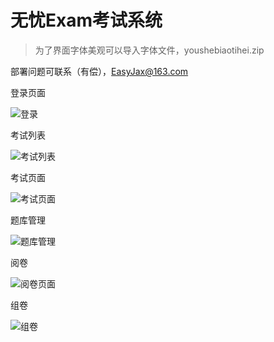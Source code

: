 # 无忧Exam考试系统

> 为了界面字体美观可以导入字体文件，youshebiaotihei.zip



部署问题可联系（有偿），EasyJax@163.com



登录页面

![登录](D:\gitcode\WyExam\preview\登录.png)



考试列表

![考试列表](D:\gitcode\WyExam\preview\考试列表.png)

考试页面

![考试页面](D:\gitcode\WyExam\preview\考试页面.png)

题库管理

![题库管理](D:\gitcode\WyExam\preview\题库管理.png)

阅卷

![阅卷页面](D:\gitcode\WyExam\preview\阅卷页面.png)

组卷

![组卷](D:\gitcode\WyExam\preview\组卷.png)